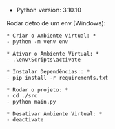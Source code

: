 - Python version: 3.10.10

Rodar detro de um env (Windows):

    * Criar o Ambiente Virtual: *
    - python -m venv env
    
    * Ativar o Ambiente Virtual: *
    - .\env\Scripts\activate

    * Instalar Dependências:: *
    - pip install -r requirements.txt

    * Rodar o projeto: *
    - cd ./src
    - python main.py

    * Desativar Ambiente Virtual: *
    - deactivate
